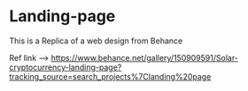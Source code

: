 # Landing-page
This is a Replica of a web design from Behance

Ref link --> https://www.behance.net/gallery/150909591/Solar-cryptocurrency-landing-page?tracking_source=search_projects%7Clanding%20page
